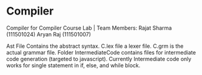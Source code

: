 # Compiler
Compiler for Compiler Course Lab
|                 Team Members:
Rajat Sharma (111501024)
Aryan Raj (111501007)

Ast File Contains the abstract syntax. 
C.lex file a lexer file. 
C.grm is the actual grammar file.
Folder IntermediateCode contains files for intermediate code generation (targeted to javascript). Currently Intermediate code only works for single statement in if, else, and while block.


